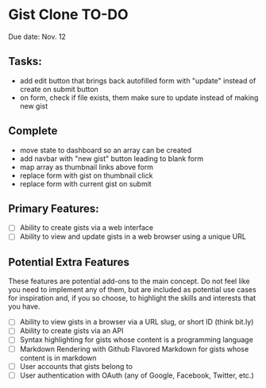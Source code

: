 # Gist Clone TO-DO

Due date: Nov. 12

## Tasks:

- add edit button that brings back autofilled form with "update" instead of create on submit button
- on form, check if file exists, them make sure to update instead of making new gist

## Complete

- move state to dashboard so an array can be created
- add navbar with "new gist" button leading to blank form
- map array as thumbnail links above form
- replace form with gist on thumbnail click
- replace form with current gist on submit


## Primary Features:
- [ ] Ability to create gists via a web interface
- [ ] Ability to view and update gists in a web browser using a unique URL

## Potential Extra Features
These features are potential add-ons to the main concept. Do not feel like you need to implement any of them, but are included as potential use cases for inspiration and, if you so choose, to highlight the skills and interests that you have.

- [ ] Ability to view gists in a browser via a URL slug, or short ID (think bit.ly)
- [ ] Ability to create gists via an API
- [ ] Syntax highlighting for gists whose content is a programming language
- [ ] Markdown Rendering with Github Flavored Markdown for gists whose content is in markdown
- [ ] User accounts that gists belong to
- [ ] User authentication with OAuth (any of Google, Facebook, Twitter, etc.)
